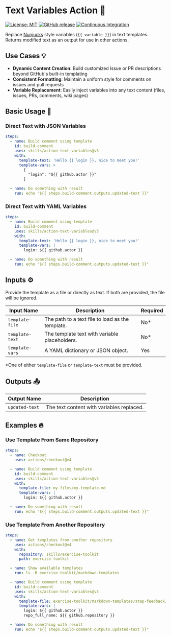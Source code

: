 # Text Variables Action 📝

[![License: MIT](https://img.shields.io/badge/License-MIT-yellow.svg)](https://opensource.org/licenses/MIT)
[![GitHub release](https://img.shields.io/github/release/skills/action-text-variables.svg)](https://github.com/skills/action-text-variables/releases)
[![Continuous Integration](https://github.com/skills/action-text-variables/actions/workflows/ci.yml/badge.svg)](https://github.com/skills/action-text-variables/actions/workflows/ci.yml)

Replace [Nunjucks](https://mozilla.github.io/nunjucks/) style variables (`{{ variable }}`) in text templates. Returns
modified text as an output for use in other actions.

## Use Cases 💡

- **Dynamic Content Creation**: Build customized Issue or PR descriptions beyond
  GitHub's built-in templating
- **Consistent Formatting**: Maintain a uniform style for comments on issues and
  pull requests
- **Variable Replacement**: Easily inject variables into any text content
  (files, issues, PRs, comments, wiki pages)

## Basic Usage 🚀

### Direct Text with JSON Variables

```yaml
steps:
  - name: Build comment using template
    id: build-comment
    uses: skills/action-text-variables@v3
    with:
      template-text: 'Hello {{ login }}, nice to meet you!'
      template-vars: >
        {
          "login": "${{ github.actor }}"
        }

  - name: Do something with result
    run: echo "${{ steps.build-comment.outputs.updated-text }}"
```

### Direct Text with YAML Variables

```yaml
steps:
  - name: Build comment using template
    id: build-comment
    uses: skills/action-text-variables@v3
    with:
      template-text: 'Hello {{ login }}, nice to meet you!'
      template-vars: |
        login: ${{ github.actor }}

  - name: Do something with result
    run: echo "${{ steps.build-comment.outputs.updated-text }}"
```

## Inputs ⚙️

Provide the template as a file or directly as text. If both are provided, the
file will be ignored.

| Input Name      | Description                                      | Required |
| --------------- | ------------------------------------------------ | -------- |
| `template-file` | The path to a text file to load as the template. | No\*     |
| `template-text` | The template text with variable placeholders.    | No\*     |
| `template-vars` | A YAML dictionary or JSON object.                | Yes      |

\*One of either `template-file` or `template-text` must be provided.

## Outputs 📤

| Output Name    | Description                               |
| -------------- | ----------------------------------------- |
| `updated-text` | The text content with variables replaced. |

## Examples 🔥

### Use Template From Same Repository

```yaml
steps:
  - name: Checkout
    uses: actions/checkout@v4

  - name: Build comment using template
    id: build-comment
    uses: skills/action-text-variables@v3
    with:
      template-file: my-files/my-template.md
      template-vars: |
        login: ${{ github.actor }}

  - name: Do something with result
    run: echo "${{ steps.build-comment.outputs.updated-text }}"
```

### Use Template From Another Repository

<!-- prettier-ignore-start -->
```yaml
steps:
  - name: Get templates from another repository
    uses: actions/checkout@v4
    with:
      repository: skills/exercise-toolkit
      path: exercise-toolkit

  - name: Show available templates
    run: ls -R exercise-toolkit/markdown-templates

  - name: Build comment using template
    id: build-comment
    uses: skills/action-text-variables@v3
    with:
      template-file: exercise-toolkit/markdown-templates/step-feedback/lesson-finished.md
      template-vars: |
        login: ${{ github.actor }}
        repo_full_name: ${{ github.repository }}

  - name: Do something with result
    run: echo "${{ steps.build-comment.outputs.updated-text }}"
```
<!-- prettier-ignore-end -->
